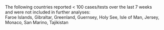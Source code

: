 The following countries reported < 100 cases/tests over the last 7 weeks and were not included in further analyses:<br>Faroe Islands, Gibraltar, Greenland, Guernsey, Holy See, Isle of Man, Jersey, Monaco, San Marino, Tajikistan
<br>

